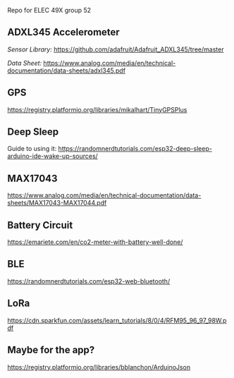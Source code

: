 Repo for ELEC 49X group 52


## ADXL345 Accelerometer

*Sensor Library:* https://github.com/adafruit/Adafruit_ADXL345/tree/master

*Data Sheet:* https://www.analog.com/media/en/technical-documentation/data-sheets/adxl345.pdf

## GPS
https://registry.platformio.org/libraries/mikalhart/TinyGPSPlus

## Deep Sleep
Guide to using it: https://randomnerdtutorials.com/esp32-deep-sleep-arduino-ide-wake-up-sources/

## MAX17043
https://www.analog.com/media/en/technical-documentation/data-sheets/MAX17043-MAX17044.pdf

## Battery Circuit
https://emariete.com/en/co2-meter-with-battery-well-done/

## BLE
https://randomnerdtutorials.com/esp32-web-bluetooth/

## LoRa
https://cdn.sparkfun.com/assets/learn_tutorials/8/0/4/RFM95_96_97_98W.pdf

## Maybe for the app?
https://registry.platformio.org/libraries/bblanchon/ArduinoJson
